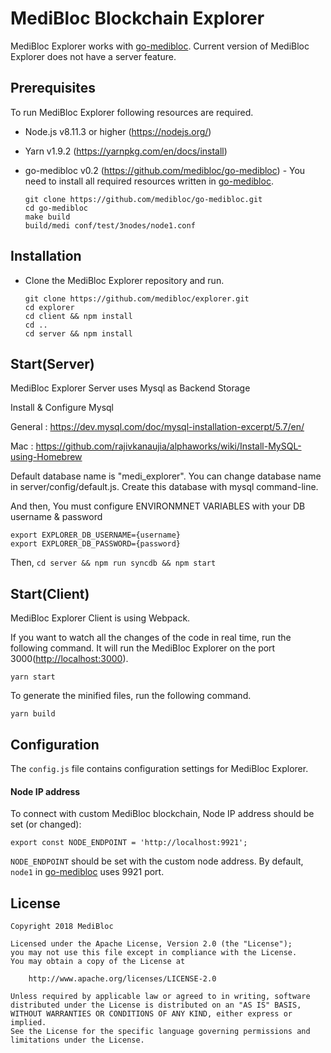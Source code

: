 # MediBloc Blockchain Explorer

MediBloc Explorer works with [go-medibloc](https://github.com/medibloc/go-medibloc). Current version of MediBloc Explorer does not have a server feature.

## Prerequisites

To run MediBloc Explorer following resources are required.

- Node.js v8.11.3 or higher (<https://nodejs.org/>)

- Yarn v1.9.2 (<https://yarnpkg.com/en/docs/install>)

- go-medibloc v0.2 (<https://github.com/medibloc/go-medibloc>) - You need to install all required resources written in [go-medibloc](https://github.com/medibloc/go-medibloc).

  ```
  git clone https://github.com/medibloc/go-medibloc.git
  cd go-medibloc
  make build
  build/medi conf/test/3nodes/node1.conf
  ```

## Installation

- Clone the MediBloc Explorer repository and run.

  ```
  git clone https://github.com/medibloc/explorer.git
  cd explorer
  cd client && npm install
  cd ..
  cd server && npm install
  ```

## Start(Server)

MediBloc Explorer Server uses Mysql as Backend Storage

Install & Configure Mysql

General : https://dev.mysql.com/doc/mysql-installation-excerpt/5.7/en/

Mac : https://github.com/rajivkanaujia/alphaworks/wiki/Install-MySQL-using-Homebrew

Default database name is "medi_explorer". You can change database name in server/config/default.js. Create this database with mysql command-line.

And then, You must configure ENVIRONMNET VARIABLES with your DB username & password

```
export EXPLORER_DB_USERNAME={username}
export EXPLORER_DB_PASSWORD={password}
```

Then,
`cd server && npm run syncdb && npm start`


## Start(Client)

MediBloc Explorer Client is using Webpack.

If you want to watch all the changes of the code in real time, run the following command. It will run the MediBloc Explorer on the port 3000(<http://localhost:3000>).

`yarn start`

To generate the minified files, run the following command.

`yarn build`

## Configuration

The `config.js` file contains configuration settings for MediBloc Explorer.

#### Node IP address

To connect with custom MediBloc blockchain, Node IP address should be set (or changed):

  ```
  export const NODE_ENDPOINT = 'http://localhost:9921';
  ```

`NODE_ENDPOINT` should be set with the custom node address. By default, `node1` in [go-medibloc](https://github.com/medibloc/go-medibloc) uses 9921 port.

## License
```
Copyright 2018 MediBloc

Licensed under the Apache License, Version 2.0 (the "License");
you may not use this file except in compliance with the License.
You may obtain a copy of the License at

    http://www.apache.org/licenses/LICENSE-2.0

Unless required by applicable law or agreed to in writing, software
distributed under the License is distributed on an "AS IS" BASIS,
WITHOUT WARRANTIES OR CONDITIONS OF ANY KIND, either express or implied.
See the License for the specific language governing permissions and
limitations under the License.
```
